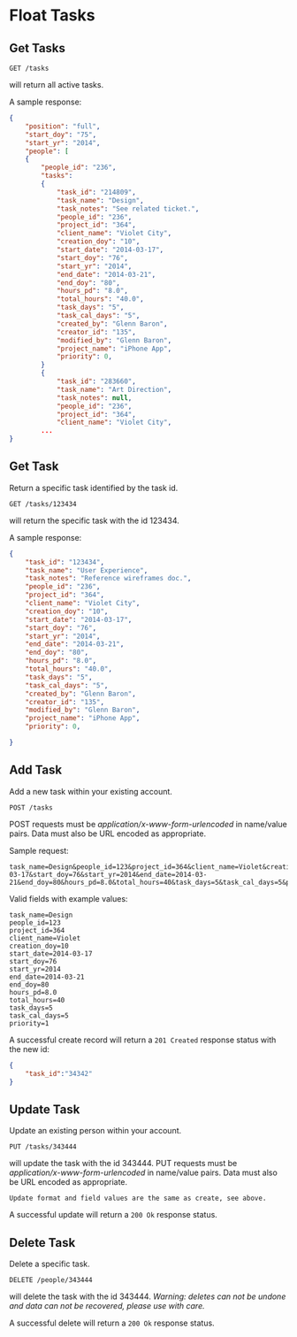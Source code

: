 Float Tasks
===========


Get Tasks
---------

	GET /tasks
will return all active tasks.

    
A sample response:

```json
{
    "position": "full",
    "start_doy": "75",
    "start_yr": "2014",
    "people": [
    {
        "people_id": "236",
        "tasks":
        {
            "task_id": "214809",
            "task_name": "Design",
            "task_notes": "See related ticket.",
            "people_id": "236",
            "project_id": "364",
            "client_name": "Violet City",
            "creation_doy": "10",
            "start_date": "2014-03-17",
            "start_doy": "76",
            "start_yr": "2014",
            "end_date": "2014-03-21",
            "end_doy": "80",
            "hours_pd": "8.0",
            "total_hours": "40.0",
            "task_days": "5",
            "task_cal_days": "5",
            "created_by": "Glenn Baron",
            "creator_id": "135",
            "modified_by": "Glenn Baron",
            "project_name": "iPhone App",
            "priority": 0,
        }
        {
            "task_id": "283660",
            "task_name": "Art Direction",
            "task_notes": null,
            "people_id": "236",
            "project_id": "364",
            "client_name": "Violet City",
        ...
}
```

Get Task
--------

Return a specific task identified by the task id.

	GET /tasks/123434
will return the specific task with the id 123434.
    
A sample response:

```json
{
    "task_id": "123434",
    "task_name": "User Experience",
    "task_notes": "Reference wireframes doc.",
    "people_id": "236",
    "project_id": "364",
    "client_name": "Violet City",
    "creation_doy": "10",
    "start_date": "2014-03-17",
    "start_doy": "76",
    "start_yr": "2014",
    "end_date": "2014-03-21",
    "end_doy": "80",
    "hours_pd": "8.0",
    "total_hours": "40.0",
    "task_days": "5",
    "task_cal_days": "5",
    "created_by": "Glenn Baron",
    "creator_id": "135",
    "modified_by": "Glenn Baron",
    "project_name": "iPhone App",
    "priority": 0,

}
```

Add Task
--------

Add a new task within your existing account.

    POST /tasks
POST requests must be _application/x-www-form-urlencoded_ in name/value pairs. Data must also be URL encoded as appropriate.

Sample request:

	task_name=Design&people_id=123&project_id=364&client_name=Violet&creation_doy=10&start_date=2014-03-17&start_doy=76&start_yr=2014&end_date=2014-03-21&end_doy=80&hours_pd=8.0&total_hours=40&task_days=5&task_cal_days=5&priority=1

Valid fields with example values:

    task_name=Design
    people_id=123
    project_id=364
    client_name=Violet
    creation_doy=10
    start_date=2014-03-17
    start_doy=76
    start_yr=2014
    end_date=2014-03-21
    end_doy=80
    hours_pd=8.0
    total_hours=40
    task_days=5
    task_cal_days=5
    priority=1
    
A successful create record will return a `201 Created` response status with the new id:

```json
{
	"task_id":"34342"
}
```

Update Task
-----------

Update an existing person within your account.

    PUT /tasks/343444
will update the task with the id 343444.
PUT requests must be _application/x-www-form-urlencoded_ in name/value pairs. Data must also be URL encoded as appropriate.

	Update format and field values are the same as create, see above.

A successful update will return a `200 Ok` response status.

Delete Task
-----------

Delete a specific task.

    DELETE /people/343444
will delete the task with the id 343444. _Warning: deletes can not be undone and data can not be recovered, please use with care._
    
A successful delete will return a `200 Ok` response status.

